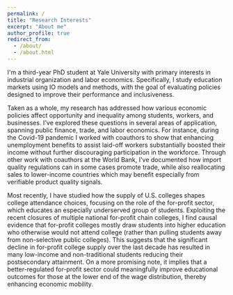 ```yaml
---
permalink: /
title: "Research Interests"
excerpt: "About me"
author_profile: true
redirect_from: 
  - /about/
  - /about.html
---
```


I'm a third-year PhD student at Yale University with primary interests in industrial organization and labor economics. Specifically, I study education markets using IO models and methods, with the goal of evaluating policies designed to improve their performance and inclusiveness.

<!-- Most recently, I've been studying how students’ college preferences interact with the evolving structure of U.S. higher education to shape economic opportunity and inequality. -->

Taken as a whole, my research has addressed how various economic policies affect opportunity and inequality among students, workers, and businesses. I've explored these questions in several areas of application, spanning public finance, trade, and labor economics. For instance, during the Covid-19 pandemic I worked with coauthors to show that enhancing unemployment benefits to assist laid-off workers substantially boosted their income without further discouraging participation in the workforce. Through other work with coauthors at the World Bank, I've documented how import quality regulations can in some cases promote trade, while also reallocating sales to lower-income countries which may benefit especially from verifiable product quality signals.

Most recently, I have studied how the supply of U.S. colleges shapes college attendance choices, focusing on the role of the for-profit sector, which educates an especially underserved group of students. Exploiting the recent closures of multiple national for-profit chain colleges, I find causal evidence that for-profit colleges mostly draw students into higher education who otherwise would not attend college (rather than pulling students away from non-selective public colleges). This suggests that the significant decline in for-profit college supply over the last decade has resulted in many low-income and non-traditional students reducing their postsecondary attainment. On a more promising note, it implies that a better-regulated for-profit sector could meaningfully improve educational outcomes for those at the lower end of the wage distribution, thereby enhancing economic mobility.
